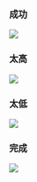 ### 成功

![](https://upload.cc/i1/2022/03/24/xFEIyB.jpg
)

### 太高

![](https://upload.cc/i1/2022/03/24/KbTCVw.png
)

### 太低

![](https://upload.cc/i1/2022/03/24/AMcIV4.png
)

### 完成

![](https://i.imgur.com/bCoVBtW.png)